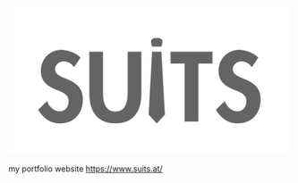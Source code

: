 ![alt tag](https://github.com/suits-at/suits_at/blob/master/components/img/suits_logo.png)

my portfolio website https://www.suits.at/ 
